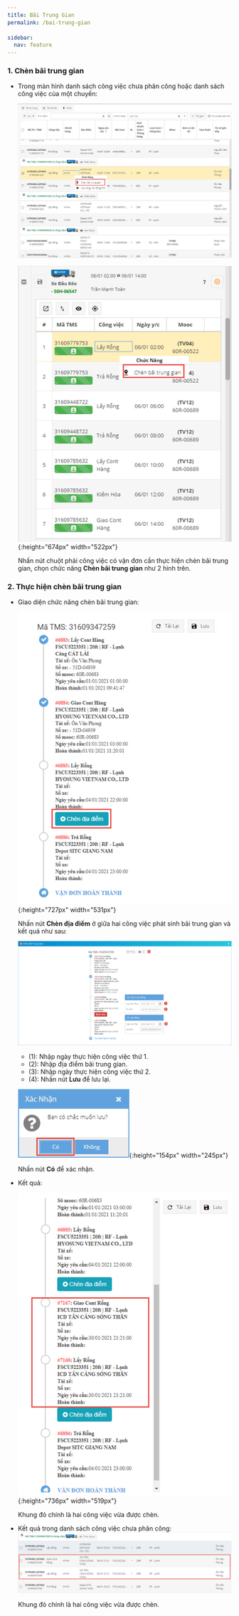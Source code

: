 ```yaml
---
title: Bãi Trung Gian
permalink: /bai-trung-gian

sidebar:
  nav: feature
---
```



### **1. Chèn bãi trung gian**
* Trong màn hình danh sách công việc chưa phân công hoặc danh sách công việc của một chuyến:

     ![](assets/additionaltask/001_AdditionalTask.jpg)

     ![](assets/additionaltask/002_AdditionalTask.jpg){:height="674px" width="522px"}

     Nhấn nút chuột phải công việc có vận đơn cần thực hiện chèn bãi trung gian, chọn chức năng **Chèn bãi trung gian** như 2 hình trên.
### **2. Thực hiện chèn bãi trung gian**
* Giao diện chức năng chèn bãi trung gian:

     ![](assets/additionaltask/003_AdditionalTask.jpg){:height="727px" width="531px"}

     Nhấn nút **Chèn địa điểm** ở giữa hai công việc phát sinh bãi trung gian và kết quả như sau:

     ![](assets/additionaltask/004_AdditionalTask.jpg)

     * (1): Nhập ngày thực hiện công việc thứ 1.
     * (2): Nhập địa điểm bãi trung gian.
     * (3): Nhập ngày thực hiện công việc thứ 2.
     * (4): Nhấn nút **Lưu** để lưu lại.

     ![](assets/additionaltask/005_AdditionalTask.jpg){:height="154px" width="245px"}

     Nhấn nút **Có** để xác nhận.

* Kết quả:

     ![](assets/additionaltask/006_AdditionalTask.jpg){:height="736px" width="519px"}

     Khung đỏ chính là hai công việc vừa được chèn.

* Kết quả trong danh sách công việc chưa phân công:
     <a href='(assets/additionaltask/007_AdditionalTask.jpg)'>
          ![](assets/additionaltask/007_AdditionalTask.jpg)
     </a>
     
     
     Khung đỏ chính là hai công việc vừa được chèn.